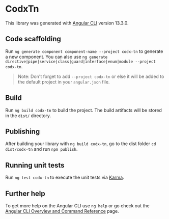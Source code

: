 # CodxTn

This library was generated with [Angular CLI](https://github.com/angular/angular-cli) version 13.3.0.

## Code scaffolding

Run `ng generate component component-name --project codx-tn` to generate a new component. You can also use `ng generate directive|pipe|service|class|guard|interface|enum|module --project codx-tn`.
> Note: Don't forget to add `--project codx-tn` or else it will be added to the default project in your `angular.json` file. 

## Build

Run `ng build codx-tn` to build the project. The build artifacts will be stored in the `dist/` directory.

## Publishing

After building your library with `ng build codx-tn`, go to the dist folder `cd dist/codx-tn` and run `npm publish`.

## Running unit tests

Run `ng test codx-tn` to execute the unit tests via [Karma](https://karma-runner.github.io).

## Further help

To get more help on the Angular CLI use `ng help` or go check out the [Angular CLI Overview and Command Reference](https://angular.io/cli) page.
